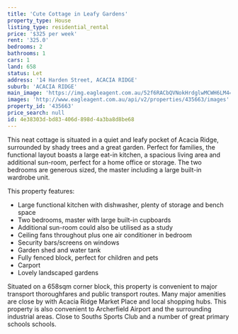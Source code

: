 ```yaml
---
title: 'Cute Cottage in Leafy Gardens'
property_type: House
listing_type: residential_rental
price: '$325 per week'
rent: '325.0'
bedrooms: 2
bathrooms: 1
cars: 1
land: 658
status: Let
address: '14 Harden Street, ACACIA RIDGE'
suburb: 'ACACIA RIDGE'
main_image: 'https://img.eagleagent.com.au/52f6RACbQVNokHrdglwMCWH6LM4=/1280x854/smart/https://s3-us-west-2.amazonaws.com/eagleagent-orig/images/6826542/418364070-image-M.jpg'
images: 'http://www.eagleagent.com.au/api/v2/properties/435663/images'
property_id: '435663'
price_search: null
id: 4e38303d-bd83-406d-898d-4a3ba8d8be68
---
```

This neat cottage is situated in a quiet and leafy pocket of Acacia Ridge, surrounded by shady trees and a great garden. Perfect for families, the functional layout boasts a large eat-in kitchen, a spacious living area and additional sun-room, perfect for a home office or storage. The two bedrooms are generous sized, the master including a large built-in wardrobe unit.

This property features:

*  Large functional kitchen with dishwasher, plenty of storage and bench space
*  Two bedrooms, master with large built-in cupboards
*  Additional sun-room could also be utilised as a study
*  Ceiling fans throughout plus one air conditioner in bedroom
*  Security bars/screens on windows
*  Garden shed and water tank
*  Fully fenced block, perfect for children and pets
*  Carport
*  Lovely landscaped gardens

Situated on a 658sqm corner block, this property is convenient to major transport thoroughfares and public transport routes. Many major amenities are close by with Acacia Ridge Market Place and local shopping hubs. This property is also convenient to Archerfield Airport and the surrounding industrial areas. Close to Souths Sports Club and a number of great primary schools schools.